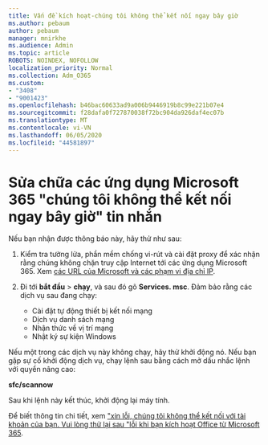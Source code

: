 ```yaml
---
title: Vấn đề kích hoạt-chúng tôi không thể kết nối ngay bây giờ
ms.author: pebaum
author: pebaum
manager: mnirkhe
ms.audience: Admin
ms.topic: article
ROBOTS: NOINDEX, NOFOLLOW
localization_priority: Normal
ms.collection: Adm_O365
ms.custom:
- "3408"
- "9001423"
ms.openlocfilehash: b46bac60633ad9a006b9446919b8c99e221b07e4
ms.sourcegitcommit: f28dafa0f727870038f72bc904da926daf4ec07b
ms.translationtype: MT
ms.contentlocale: vi-VN
ms.lasthandoff: 06/05/2020
ms.locfileid: "44581897"
---
```

# <a name="fixing-the-microsoft-365-apps-we-are-unable-to-connect-right-now-message"></a>Sửa chữa các ứng dụng Microsoft 365 "chúng tôi không thể kết nối ngay bây giờ" tin nhắn

Nếu bạn nhận được thông báo này, hãy thử như sau:

1. Kiểm tra tường lửa, phần mềm chống vi-rút và cài đặt proxy để xác nhận rằng chúng không chặn truy cập Internet tới các ứng dụng Microsoft 365. Xem [các URL của Microsoft và các phạm vi địa chỉ IP](https://docs.microsoft.com/office365/enterprise/urls-and-ip-address-ranges).

2. Đi tới **bắt đầu**  >  **chạy**, và sau đó gõ **Services. msc**. Đảm bảo rằng các dịch vụ sau đang chạy:
    - Cài đặt tự động thiết bị kết nối mạng
    - Dịch vụ danh sách mạng
    - Nhận thức về vị trí mạng
    - Nhật ký sự kiện Windows

Nếu một trong các dịch vụ này không chạy, hãy thử khởi động nó. Nếu bạn gặp sự cố khởi động dịch vụ, chạy lệnh sau bằng cách mở dấu nhắc lệnh với quyền nâng cao:

**sfc/scannow**

Sau khi lệnh này kết thúc, khởi động lại máy tính.

Để biết thông tin chi tiết, xem ["xin lỗi, chúng tôi không thể kết nối với tài khoản của bạn. Vui lòng thử lại sau "lỗi khi bạn kích hoạt Office từ Microsoft 365](https://docs.microsoft.com/office/troubleshoot/activation-installation/issue-when-activate-office-from-office-365).